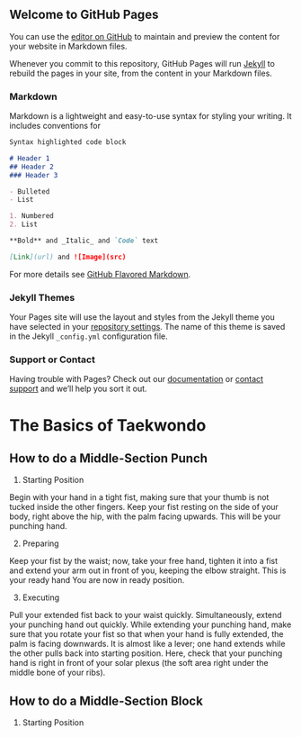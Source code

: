 ## Welcome to GitHub Pages

You can use the [editor on GitHub](https://github.com/SharanyaUpadhyay/AP-CSP-actual-website/edit/main/README.md) to maintain and preview the content for your website in Markdown files.

Whenever you commit to this repository, GitHub Pages will run [Jekyll](https://jekyllrb.com/) to rebuild the pages in your site, from the content in your Markdown files.

### Markdown

Markdown is a lightweight and easy-to-use syntax for styling your writing. It includes conventions for

```markdown
Syntax highlighted code block

# Header 1
## Header 2
### Header 3

- Bulleted
- List

1. Numbered
2. List

**Bold** and _Italic_ and `Code` text

[Link](url) and ![Image](src)
```

For more details see [GitHub Flavored Markdown](https://guides.github.com/features/mastering-markdown/).

### Jekyll Themes

Your Pages site will use the layout and styles from the Jekyll theme you have selected in your [repository settings](https://github.com/SharanyaUpadhyay/AP-CSP-actual-website/settings/pages). The name of this theme is saved in the Jekyll `_config.yml` configuration file.

### Support or Contact

Having trouble with Pages? Check out our [documentation](https://docs.github.com/categories/github-pages-basics/) or [contact support](https://support.github.com/contact) and we’ll help you sort it out.




# The Basics of Taekwondo
## How to do a Middle-Section Punch
1. Starting Position

Begin with your hand in a tight fist, making sure that your thumb is not tucked inside the other fingers. Keep your fist resting on the side of your body, right above the hip, with the palm facing upwards. This will be your punching hand.

2. Preparing 

Keep your fist by the waist; now, take your free hand, tighten it into a fist and extend your arm out in front of you, keeping the elbow straight. This is your ready hand You are now in ready position.

3. Executing

Pull your extended fist back to your waist quickly. Simultaneously, extend your punching hand out quickly. While extending your punching hand, make sure that you rotate your fist so that when your hand is fully extended, the palm is facing downwards. It is almost like a lever; one hand extends while the other pulls back into starting position. Here, check that your punching hand is right in front of your solar plexus (the soft area right under the middle bone of your ribs). 

## How to do a Middle-Section Block
1. Starting Position
